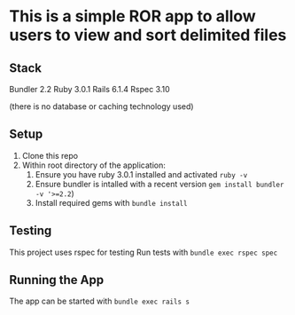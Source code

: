 # This is a simple ROR app to allow users to view and sort delimited files

## Stack
Bundler 2.2
Ruby 3.0.1
Rails 6.1.4
Rspec 3.10

(there is no database or caching technology used)

## Setup
1) Clone this repo
1) Within root directory of the application:
    1) Ensure you have ruby 3.0.1 installed and activated `ruby -v`
    1) Ensure bundler is intalled with a recent version `gem install bundler -v '>=2.2`)
    1) Install required gems with `bundle install`
   
## Testing
This project uses rspec for testing
Run tests with `bundle exec rspec spec`

## Running the App
The app can be started with `bundle exec rails s`
